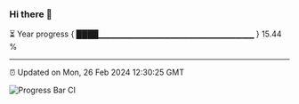 ### Hi there 👋

⏳ Year progress { ████▁▁▁▁▁▁▁▁▁▁▁▁▁▁▁▁▁▁▁▁▁▁▁▁▁▁ } 15.44 %

---

⏰ Updated on Mon, 26 Feb 2024 12:30:25 GMT

![Progress Bar CI](https://github.com/ZhaoGui/ZhaoGui/workflows/Progress%20Bar%20CI/badge.svg)

